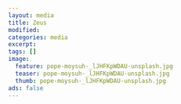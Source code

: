 ```yaml
---
layout: media
title: Zeus
modified:
categories: media
excerpt:
tags: []
image:
  feature: pope-moysuh-_lJHFKpWDAU-unsplash.jpg
  teaser: pope-moysuh-_lJHFKpWDAU-unsplash.jpg
  thumb: pope-moysuh-_lJHFKpWDAU-unsplash.jpg
ads: false  
---
```

